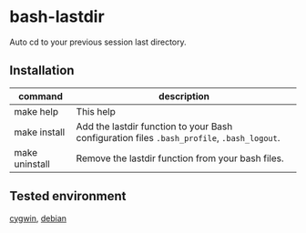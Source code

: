 # bash-lastdir

Auto cd to your previous session last directory.

## Installation

| command        | description                              |
| -------------- | ---------------------------------------- |
| make help      | This help                                |
| make install   | Add the lastdir function to your Bash configuration files `.bash_profile`, `.bash_logout`. |
| make uninstall | Remove the lastdir function from your bash files. |

## Tested environment

[cygwin](https://www.cygwin.com), [debian](https://www.debian.org)
